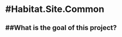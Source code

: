 #Habitat.Site.Common
========

##What is the goal of this project?
--------------------------------
